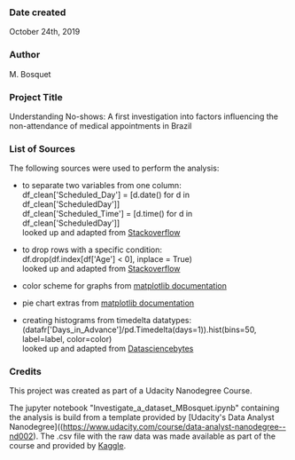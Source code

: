 ### Date created
October 24th, 2019

### Author
M. Bosquet


### Project Title
Understanding No-shows: A first investigation into factors influencing the
non-attendance of medical appointments in Brazil


### List of Sources
The following sources were used to perform the analysis:

* to separate two variables from one column: <br>
df_clean['Scheduled_Day'] = [d.date() for d in df_clean['ScheduledDay']] <br>
df_clean['Scheduled_Time'] = [d.time() for d in df_clean['ScheduledDay']] <br>
looked
up and adapted from [Stackoverflow](https://stackoverflow.com/questions/35595710/splitting-timestamp-column-into-separate-date-and-time-columns)

* to drop rows with a specific condition: <br>
df.drop(df.index[df['Age'] < 0], inplace = True) <br>
looked up and adapted from [Stackoverflow](https://stackoverflow.com/questions/18172851/deleting-dataframe-row-in-pandas-based-on-column-value)

* color scheme for graphs from [matplotlib documentation](https://matplotlib.org/_images/sphx_glr_named_colors_003.png)

* pie chart extras from [matplotlib documentation](https://matplotlib.org/3.1.1/gallery/pie_and_polar_charts/pie_features.html#sphx-glr-gallery-pie-and-polar-charts-pie-features-py)

* creating histograms from timedelta datatypes: <br>
(datafr['Days_in_Advance']/pd.Timedelta(days=1)).hist(bins=50, label=label, color=color) <br>
 looked up and adapted from [Datasciencebytes](https://www.datasciencebytes.com/bytes/2015/05/16/pandas-timedelta-histograms-unit-conversion-and-overflow-danger/)


### Credits
This project was created as part of a Udacity Nanodegree Course.

The jupyter notebook "Investigate_a_dataset_MBosquet.ipynb" containing the analysis is build from a template provided by [Udacity's Data Analyst Nanodegree]((https://www.udacity.com/course/data-analyst-nanodegree--nd002). The .csv file with the raw data was made available as part of the course and provided by [Kaggle](https://www.kaggle.com/joniarroba/noshowappointments).
